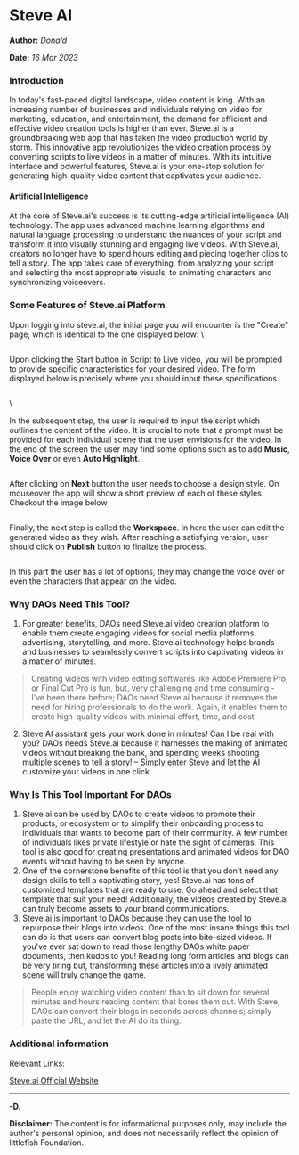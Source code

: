 # Steve AI

**Author:** _Donald_

**Date:** _16 Mar 2023_

### Introduction

In today's fast-paced digital landscape, video content is king. With an increasing number of businesses and individuals relying on video for marketing, education, and entertainment, the demand for efficient and effective video creation tools is higher than ever. Steve.ai is a groundbreaking web app that has taken the video production world by storm. This innovative app revolutionizes the video creation process by converting scripts to live videos in a matter of minutes. With its intuitive interface and powerful features, Steve.ai is your one-stop solution for generating high-quality video content that captivates your audience.

#### Artificial Intelligence

At the core of Steve.ai's success is its cutting-edge artificial intelligence (AI) technology. The app uses advanced machine learning algorithms and natural language processing to understand the nuances of your script and transform it into visually stunning and engaging live videos. With Steve.ai, creators no longer have to spend hours editing and piecing together clips to tell a story. The app takes care of everything, from analyzing your script and selecting the most appropriate visuals, to animating characters and synchronizing voiceovers.

### Some Features of Steve.ai Platform

Upon logging into steve.ai, the initial page you will encounter is the "Create" page, which is identical to the one displayed below: \


<figure><img src="https://i.imgur.com/EGLg9B3.png" alt=""><figcaption></figcaption></figure>

Upon clicking the Start button in Script to Live video, you will be prompted to provide specific characteristics for your desired video. The form displayed below is precisely where you should input these specifications.&#x20;

<figure><img src="https://i.imgur.com/S9HsdEj.png" alt=""><figcaption></figcaption></figure>

\


In the subsequent step, the user is required to input the script which outlines the content of the video. It is crucial to note that a prompt must be provided for each individual scene that the user envisions for the video. In the end of the screen the user may find some options such as to add **Music**, **Voice Over** or even **Auto Highlight**.

<figure><img src="https://i.imgur.com/aHhFHT8.png" alt=""><figcaption></figcaption></figure>

After clicking on **Next** button the user needs to choose a design style. On mouseover the app will show a short preview of each of these styles. Checkout the image below&#x20;

<figure><img src="https://i.imgur.com/ZT9KNVn.jpg" alt=""><figcaption></figcaption></figure>

Finally, the next step is called the **Workspace**. In here the user can edit the generated video as they wish. After reaching a satisfying version, user should click on **Publish** button to finalize the process.&#x20;

<figure><img src="https://i.imgur.com/Y1beOLf.png" alt=""><figcaption></figcaption></figure>

In this part the user has a lot of options, they may change the voice over or even the characters that appear on the video.

### Why DAOs Need This Tool?

1. For greater benefits, DAOs need Steve.ai video creation platform to enable them create engaging videos for social media platforms, advertising, storytelling, and more. Steve.ai technology helps brands and businesses to seamlessly convert scripts into captivating videos in a matter of minutes.

> Creating videos with video editing softwares like Adobe Premiere Pro, or Final Cut Pro is fun, but, very challenging and time consuming - I’ve been there before; DAOs need Steve.ai because it removes the need for hiring professionals to do the work. Again, it enables them to create high-quality videos with minimal effort, time, and cost

2. Steve AI assistant gets your work done in minutes! Can I be real with you? DAOs needs Steve.ai because it harnesses the making of animated videos without breaking the bank, and spending weeks shooting multiple scenes to tell a story! – Simply enter Steve and let the AI customize your videos in one click.

### Why Is This Tool Important For DAOs

1. Steve.ai can be used by DAOs to create videos to promote their products, or ecosystem or to simplify their onboarding process to individuals that wants to become part of their community. A few number of individuals likes private lifestyle or hate the sight of cameras. This tool is also good for creating presentations and animated videos for DAO events without having to be seen by anyone.
2. One of the cornerstone benefits of this tool is that you don’t need any design skills to tell a captivating story, yes! Steve.ai has tons of customized templates that are ready to use. Go ahead and select that template that suit your need! Additionally, the videos created by Steve.ai can truly become assets to your brand communications.
3. Steve.ai is important to DAOs because they can use the tool to repurpose their blogs into videos. One of the most insane things this tool can do is that users can convert blog posts into bite-sized videos. If you've ever sat down to read those lengthy DAOs white paper documents, then kudos to you! Reading long form articles and blogs can be very tiring but, transforming these articles into a lively animated scene will truly change the game.

> People enjoy watching video content than to sit down for several minutes and hours reading content that bores them out. With Steve, DAOs can convert their blogs in seconds across channels; simply paste the URL, and let the AI do its thing.

### Additional information

Relevant Links:

[Steve.ai Official Website](https://steve.ai)

***

**-D.**

**Disclaimer:** The content is for informational purposes only, may include the author's personal opinion, and does not necessarily reflect the opinion of littlefish Foundation.
